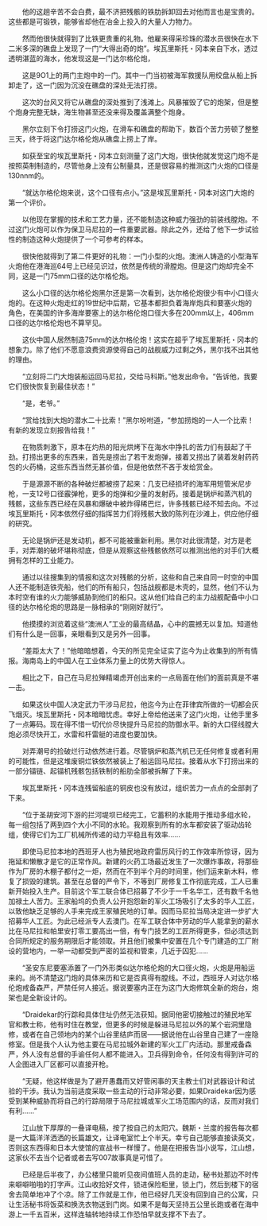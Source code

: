 　　他的这趟辛苦不会白费，最不济把残骸的铁肋拆卸回去对他而言也是宝贵的。这些都是可锻铁，能够省却他在冶金上投入的大量人力物力。

　　然而他很快就得到了比铁更贵重的礼物。他雇来得采珍珠的潜水员很快在水下二米多深的礁盘上发现了一门“大得出奇的炮”。埃瓦里斯托・冈本亲自下水，透过透明湛蓝的海水，他发现这是一门达尔格伦炮，

　　这是9O1上的两门主炮中的一门。其中一门当初被海军救援队用绞盘从船上拆卸走了，这一门因为沉没在礁盘的深处无法打捞。

　　这次的台风又将它从礁盘的深处推到了浅滩上。风暴摧毁了它的炮架，但是整个炮身完整无缺，海生物甚至还没来得及覆盖满整个炮身。

　　黑尔立刻下令打捞这门火炮，在滑车和礁盘的帮助下，数百个苦力劳顿了整整三天，终于将这门达尔格伦炮从礁盘上捞上了岸。

　　如获至宝的埃瓦里斯托・冈本立刻测量了这门大炮，很快他就发觉这门炮不是按照英制制造的，尽管他身上没有公制量具，还是很容易的推测这门火炮的口径是130nnm的。

　　“就达尔格伦炮来说，这个口径有点小。”这是埃瓦里斯托・冈本对这门大炮的第一个评价。

　　以他现在掌握的技术和工艺力量，还不能制造这种威力强劲的前装线膛炮。不过这门火炮可以作为保卫马尼拉的一件重要武器。除此之外，还给了他下一步试验性的制造这种火炮提供了一个可参考的样本。

　　很快他就得到了第二件更好的礼物：一门小型的火炮。澳洲人铸造的小型海军火炮他在港海巡64号上已经见识过，依然是传统的滑膛炮。但是这门炮却完全不同，这是一门75mm口径的达尔格伦炮。

　　这么小口径的达尔格伦炮黑尔还是第一次看到，达尔格伦炮很少有中小口径火炮的。在这种火炮走红的19世纪中后期，它基本都担负着海岸炮兵和要塞火炮的角色，在美国的许多海岸要塞上的达尔格伦炮口径大多在200mm以上，406mm口径的达尔格伦炮也不算罕见。

　　这伙中国人居然制造75mm的达尔格伦炮！这实在超乎了埃瓦里斯托・冈本的想象力。除了他们不愿意浪费资源使得自己的战舰威力过剩之外，黑尔找不出其他的理由。

　　“立刻将二门大炮装船运回马尼拉，交给马科斯。”他发出命令。“告诉他，我要它们很快恢复到最佳状态！”

　　“是，老爷。”

　　“赏给找到大炮的潜水二十比索！”黑尔吩咐道，“参加捞炮的一人一个比索！有新的发现立刻报告给我！”

　　在物质刺激下，原本在灼热的阳光烘烤下在海水中挣扎的苦力们有鼓起了干劲。打捞出更多的东西来，首先是捞出了若干发炮弹，接着又捞出了装着发射药药包的火药桶，这些东西当然无甚价值，但是他依然不吝于发给赏金。

　　于是源源不断的各种破烂都被捞了起来：几支已经损坏的海军用短管米尼步枪，一支12号口径霰弹枪，更多的炮弹和少量的发射药。接着是锅炉和蒸汽机的残骸，这些东西已经在风暴和爆破中被炸得稀巴烂，许多残骸已经不知去向。不过埃瓦里斯托・冈本依然仔细的指挥苦力们将残骸大致的陈列在沙滩上，供应他仔细的研究。

　　无论是锅炉还是发动机，都不可能被重新利用。黑尔对此很清楚，对方是老手，对弄潮的破坏堪称彻底，但是从观察这些残骸依然可以推测出他的对手们大概拥有怎样的工业能力。

　　通过以往搜集到的情报和这次对残骸的分析，这些和自己来自同一时空的中国人还不能制造铁壳船，他们的所有船只，包括战舰都是木壳的，显然，他们不认为本时空有谁的火力能够威胁到他们的船只。这从他们给自己的主力战舰配备中小口径的达尔格伦炮的思路是一脉相承的“刚刚好就行”。

　　他摸摸的浏览着这些“澳洲人”工业的最高结晶，心中的震撼无以复加。知道他们有什么是一回事，亲眼看到又是另外一回事。

　　“差距太大了！”他暗暗想着，今天的所见完全证实了迄今为止收集到的所有情报。海南岛上的中国人在工业体系力量上的优势大得惊人。

　　相比之下，自己在马尼拉殚精竭虑开创出来的一点局面在他们的面前真是不堪一击。

　　如果这伙中国人决定武力干涉马尼拉，他迄今为止在菲律宾所做的一切都会灰飞烟灭。埃瓦里斯托・冈本暗暗忧虑。幸好上帝给他送来了这门火炮，让他手里多了一点筹码。现在得不惜一切代价尽快提升马尼拉的防御水平。新的大口径线膛大炮必须尽快开工，水雷和杆雷艇的进度也要加快。

　　对弄潮号的捡破烂行动依然进行着。尽管锅炉和蒸汽机已无任何修复或者利用的可能性，但是这堆废铜烂铁依然被装上了船运回马尼拉。接着从水下打捞出来的一部分锚链、起锚机残骸包括铁制的船肋全部被拆解了下来。

　　埃瓦里斯托・冈本连残留船底的铜皮也没有放过，组织苦力一点点的全部剥了下来。

　　“位于圣胡安河下游的拦河堤坝已经完工，它蓄积的水能用于推动多组水轮，每一组包括了两到四个大小不同的水轮。我观察到所有的水车都安装了驱动齿轮组，使得它们为工厂机械所传递的动力平稳且有效率……

　　即使马尼拉本地的西班牙人也为殖民地政府雷厉风行的工作效率所惊讶，因为拖延和懒散才是它的正常作风。新建的火药工场最近发生了一次爆炸事故，将那些作为厂房的木棚子都付之一炬，然而在不到半个月的时间里，他们运来新木料，修复了损毁的建筑。甚至在总督的严令下，不等到厂房修复工作彻底完成，工人已重新开始投入生产。目前这个军工联合体已招募了不少于一千名华工，还有数千名他加禄土人苦力。王家船坞的负责人公开抱怨新的军火工场吸引了太多的华人工匠，以致他缺乏足够的人手来完成王家殖民地的订单。因而马尼拉当局决定进一步扩大招募华人工匠。为此已经派专人去澳门。在军工联合体中劳动的华人能拿到的薪水比在马尼拉和帕里安打零工要高出一倍，有专门技艺的工匠所得更多，但必须达到合同所规定的服务期限后才能领取。并且他们被集中安置在几个专门建造的工厂附设的营地内，一举一动都受到严密的监视和管束，几近于囚犯……

　　“圣安东尼要塞添置了一门外形类似达尔格伦炮的大口径火炮，火炮是用船运来的。尚不清楚这门炮的具体来历和它是否真得有膛线。不过，西班牙人对达尔格伦炮戒备森严，严禁任何人接近。据说要塞内正在为这门大炮修筑全新的炮台，炮架也是全新设计的。

　　“Draidekar的行踪和具体住址仍然无法获知。据同他密切接触过的殖民地军官和教士称，他有时住在教堂，但更多的时候是躲进马尼拉以外的某个岩洞里隐修，或者在自己领地内的某个山谷里结庐而居——据说他在山谷里自己建了一座隐修室。但是我个人认为他主要在马尼拉城外新建的军火工厂内活动。那里戒备森严，外人没有总督的手谕任何人都不能进入。卫兵得到命令，任何没有得到许可的人企图进入厂区都可以直接开枪。

　　“无疑，他这样做是为了避开愚蠢而又好管闲事的天主教士们对武器设计和试验的干涉。我认为当前适度采取一些主动的行动非常必要，如果Draidekar因为感受到某种威胁而将自己的行踪局限于马尼拉城或军火工场范围内的话，反而对我们有利……”

　　江山放下厚厚的一叠译电稿，按了按自己的太阳穴。魏斯・兰度的报告每次都是一大篇洋洋洒洒的长篇雄文，让译电室忙上个半天。幸亏自己能够直接读英文，否则这东西得和日本大使馆的宣战书一样慢了。他是在把报告当小说写，江山想，这家伙不去当个记者或者去写007故事真是可惜了。

　　已经是后半夜了，办公楼里只能听见夜间值班人员的走动，秘书处那边不时传来噼噼啪啪的打字声。江山收拾好文件，锁进保险柜里，锁上门，然后到楼下的宿舍去简单地冲了个凉。除了工作就是工作，他已经好几天没有回到自己的公寓，只让生活秘书将饭菜和换洗衣物送到门岗。如果不是每天坚持五公里长跑或者在海中游上一千五百米，这样连轴转地持续工作恐怕早就支撑不下去了。
